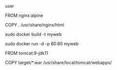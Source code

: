 *<user password="1234" roles="manager-gui" username="admin"/>*
user 

FROM nginx:alpine

COPY . /usr/share/nginx/html


sudo docker build -t myweb

sudo docker run -d -p 80:80 myweb


FROM tomcat:9-jdk11

COPY target/*.war /usr/share/local/tomcat/webapps/
